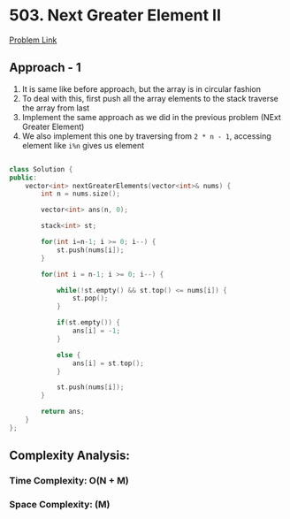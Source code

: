 # 503. Next Greater Element II

[Problem Link](https://leetcode.com/problems/next-greater-element-ii/)

## Approach - 1

1. It is same like before approach, but the array is in circular fashion
2. To deal with this, first push all the array elements to the stack traverse the array from last
3. Implement the same approach as we did in the previous problem (NExt Greater Element)
4. We also implement this one by traversing from `2 * n - 1`, accessing element like `i%n` gives us element

```c++

class Solution {
public:
    vector<int> nextGreaterElements(vector<int>& nums) {
        int n = nums.size();

        vector<int> ans(n, 0);

        stack<int> st;

        for(int i=n-1; i >= 0; i--) {
            st.push(nums[i]);
        }

        for(int i = n-1; i >= 0; i--) {

            while(!st.empty() && st.top() <= nums[i]) {
                st.pop();
            }

            if(st.empty()) {
                ans[i] = -1;
            }

            else {
                ans[i] = st.top();
            }

            st.push(nums[i]);
        }

        return ans;
    }
};

```

## Complexity Analysis:

### Time Complexity: O(N + M)

### Space Complexity: (M)
